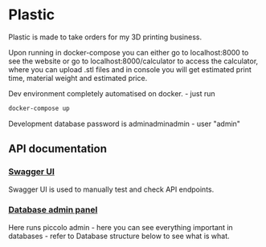 # Plastic

Plastic is made to take orders for my 3D printing business.

Upon running in docker-compose you can either go to localhost:8000 to see the website or go to localhost:8000/calculator to access the calculator, where you can upload .stl files and in console you will get estimated print time, material weight and estimated price.

Dev environment completely automatised on docker. - just run 
```bash
docker-compose up
```

Development database password is adminadminadmin - user "admin"

## API documentation

### [Swagger UI](https://localhost:8000/docs)

Swagger UI is used to manually test and check API endpoints.

### [Database admin panel](http://localhost:8000/database)

Here runs piccolo admin - here you can see everything important in databases - refer to Database structure below to see what is what.


